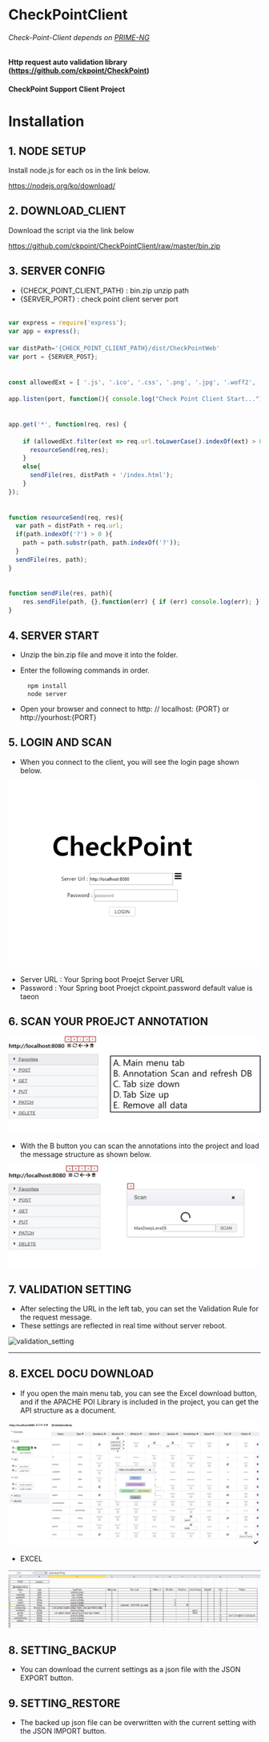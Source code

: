 # CheckPointClient
###### Check-Point-Client depends on [PRIME-NG](https://github.com/primefaces/primeng)

#### Http request auto validation library (https://github.com/ckpoint/CheckPoint)
#### CheckPoint Support Client Project

# Installation

## 1. NODE SETUP

Install node.js for each os in the link below.

https://nodejs.org/ko/download/

## 2. DOWNLOAD_CLIENT

Download the script via the link below

https://github.com/ckpoint/CheckPointClient/raw/master/bin.zip

## 3. SERVER CONFIG

- {CHECK_POINT_CLIENT_PATH} : bin.zip unzip path
- {SERVER_PORT} : check point client server port

```javascript

var express = require('express');
var app = express();

var distPath='{CHECK_POINT_CLIENT_PATH}/dist/CheckPointWeb'
var port = {SERVER_POST};


const allowedExt = [ '.js', '.ico', '.css', '.png', '.jpg', '.woff2', '.woff', '.ttf', '.svg', '.gif' ];

app.listen(port, function(){ console.log("Check Point Client Start...")})


app.get('*', function(req, res) {

    if (allowedExt.filter(ext => req.url.toLowerCase().indexOf(ext) > 0).length > 0) {
      resourceSend(req,res);
    }
    else{
      sendFile(res, distPath + '/index.html');
    }
});


function resourceSend(req, res){
  var path = distPath + req.url;
  if(path.indexOf('?') > 0 ){
    path = path.substr(path, path.indexOf('?'));
  }
  sendFile(res, path);
}


function sendFile(res, path){
    res.sendFile(path, {},function(err) { if (err) console.log(err); } );
}

```

## 4. SERVER START

- Unzip the bin.zip file and move it into the folder.
- Enter the following commands in order.

        npm install
        node server

- Open your browser and connect to http: // localhost: {PORT} or http://yourhost:{PORT}

## 5. LOGIN AND SCAN
- When you connect to the client, you will see the login page shown below.

![login](https://github.com/ckpoint/CheckPointClient/blob/master/res/screenshot/login.png)

- Server URL : Your Spring boot Proejct Server URL
- Password : Your Spring boot Proejct ckpoint.password default value is taeon


## 6. SCAN YOUR PROEJCT ANNOTATION

![maintab](https://github.com/ckpoint/CheckPointClient/blob/master/res/screenshot/main_tab.png)

- With the B button you can scan the annotations into the project and load the message structure as shown below.


![annotationscan](https://github.com/ckpoint/CheckPointClient/blob/master/res/screenshot/annotation_scan.png)

## 7. VALIDATION SETTING

- After selecting the URL in the left tab, you can set the Validation Rule for the request message.
- These settings are reflected in real time without server reboot.

![validation_setting](https://github.com/ckpoint/CheckPointClient/blob/master/res/screenshot/validation_setting.png)

-------------------------------------------------------------------------------------
## 8. EXCEL DOCU DOWNLOAD

- If you open the main menu tab, you can see the Excel download button, and if the APACHE POI Library is included in the project, you can get the API structure as a document.

![main_menu_open](https://github.com/ckpoint/CheckPointClient/blob/master/res/screenshot/main_menu_open.png)

- EXCEL

![excel_download](https://github.com/ckpoint/CheckPointClient/blob/master/res/screenshot/excel_download.png)

## 8. SETTING_BACKUP

- You can download the current settings as a json file with the JSON EXPORT button.

## 9. SETTING_RESTORE

- The backed up json file can be overwritten with the current setting with the JSON IMPORT button.

